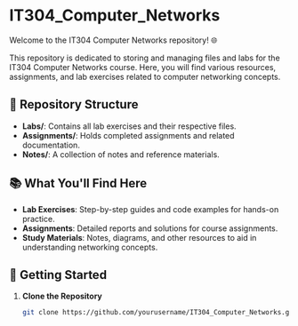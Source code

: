 # IT304_Computer_Networks

Welcome to the IT304 Computer Networks repository! 🌐

This repository is dedicated to storing and managing files and labs for the IT304 Computer Networks course. Here, you will find various resources, assignments, and lab exercises related to computer networking concepts.

## 📁 Repository Structure

- **Labs/**: Contains all lab exercises and their respective files.
- **Assignments/**: Holds completed assignments and related documentation.
- **Notes/**: A collection of notes and reference materials.

## 📚 What You'll Find Here

- **Lab Exercises**: Step-by-step guides and code examples for hands-on practice.
- **Assignments**: Detailed reports and solutions for course assignments.
- **Study Materials**: Notes, diagrams, and other resources to aid in understanding networking concepts.

## 🚀 Getting Started

1. **Clone the Repository**
   ```bash
   git clone https://github.com/yourusername/IT304_Computer_Networks.git
